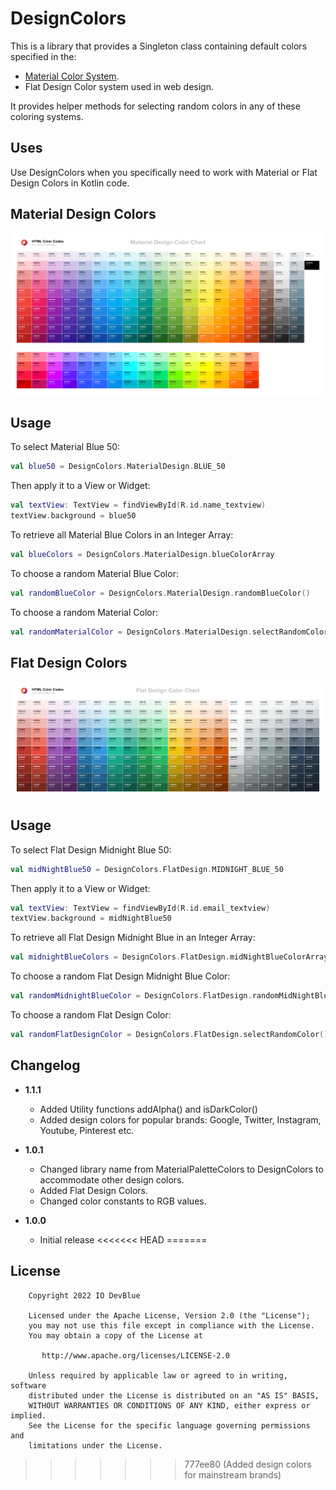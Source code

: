 DesignColors
============

This is a library that provides a Singleton class containing default colors specified in the: 
- [Material Color System](https://material.io/design/color/the-color-system.html#color-theme-creation).
- Flat Design Color system used in web design.

It provides helper methods for selecting random colors in any of these coloring systems.

Uses
----
Use DesignColors when you specifically need to work with Material or Flat Design Colors in Kotlin code.

Material Design Colors
----------------------
<p align="center">
    <img src="/art/material-design-color-chart.png" alt="Material Design Color Chart">
</p>

Usage
-----
To select Material Blue 50:
```KOTLIN
val blue50 = DesignColors.MaterialDesign.BLUE_50
```

Then apply it to a View or Widget:
```KOTLIN
val textView: TextView = findViewById(R.id.name_textview)
textView.background = blue50
```

To retrieve all Material Blue Colors in an Integer Array:
```KOTLIN
val blueColors = DesignColors.MaterialDesign.blueColorArray
```

To choose a random Material Blue Color:
```KOTLIN
val randomBlueColor = DesignColors.MaterialDesign.randomBlueColor()
```

To choose a random Material Color:
```KOTLIN
val randomMaterialColor = DesignColors.MaterialDesign.selectRandomColor()
```

Flat Design Colors
------------------
<p align="center">
    <img src="/art/flat-design-color-chart.png" alt="Flat Design Color Chart">
</p>

Usage
-----
To select Flat Design Midnight Blue 50:
```KOTLIN
val midNightBlue50 = DesignColors.FlatDesign.MIDNIGHT_BLUE_50
```

Then apply it to a View or Widget:
```KOTLIN
val textView: TextView = findViewById(R.id.email_textview)
textView.background = midNightBlue50
```

To retrieve all Flat Design Midnight Blue in an Integer Array:
```KOTLIN
val midnightBlueColors = DesignColors.FlatDesign.midNightBlueColorArray
```

To choose a random Flat Design Midnight Blue Color:
```KOTLIN
val randomMidnightBlueColor = DesignColors.FlatDesign.randomMidNightBlueColor()
```

To choose a random Flat Design Color:
```KOTLIN
val randomFlatDesignColor = DesignColors.FlatDesign.selectRandomColor()
```

Changelog
---------
* **1.1.1**
    * Added Utility functions addAlpha() and isDarkColor()
    * Added design colors for popular brands: Google, Twitter, Instagram, Youtube, Pinterest etc.
* **1.0.1**
    * Changed library name from MaterialPaletteColors to DesignColors to accommodate other design colors.
    * Added Flat Design Colors.
    * Changed color constants to RGB values.
  
* **1.0.0**
    * Initial release
<<<<<<< HEAD
=======




License
-------
```
    Copyright 2022 IO DevBlue
    
    Licensed under the Apache License, Version 2.0 (the "License");
    you may not use this file except in compliance with the License.
    You may obtain a copy of the License at

       http://www.apache.org/licenses/LICENSE-2.0

    Unless required by applicable law or agreed to in writing, software
    distributed under the License is distributed on an "AS IS" BASIS,
    WITHOUT WARRANTIES OR CONDITIONS OF ANY KIND, either express or implied.
    See the License for the specific language governing permissions and
    limitations under the License.
```
>>>>>>> 777ee80 (Added design colors for mainstream brands)
